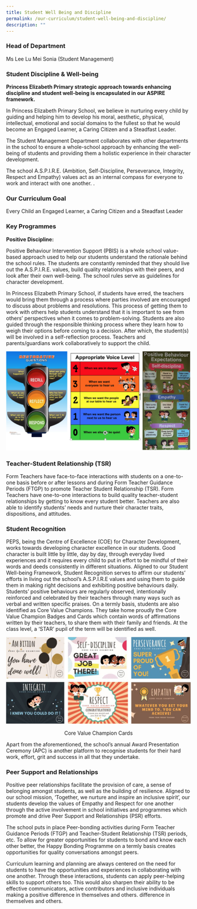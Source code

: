```yaml
---
title: Student Well Being and Discipline
permalink: /our-curriculum/student-well-being-and-discipline/
description: ""
---
```

### Head of Department

Ms Lee Lu Mei Sonia (Student Management)   

 
### Student Discipline & Well-being

**Princess Elizabeth Primary strategic approach towards enhancing discipline and student well-being is encapsulated in our ASPIRE framework.**

In Princess Elizabeth Primary School, we believe in nurturing every child by guiding and helping him to develop his moral, aesthetic, physical, intellectual, emotional and social domains to the fullest so that he would become an Engaged Learner, a Caring Citizen and a Steadfast Leader. 

The Student Management Department collaborates with other departments in the school to ensure a whole-school approach by enhancing the well-being of students and providing them a holistic experience in their character development.

The school A.S.P.I.R.E. (Ambition, Self-Discipline, Perseverance, Integrity, Respect and Empathy) values act as an internal compass for everyone to work and interact with one another.
.

### Our Curriculum Goal

Every Child an Engaged Learner, a Caring Citizen and a Steadfast Leader

### Key Programmes  
  
**Positive Discipline:**

Positive Behaviour Intervention Support (PBIS) is a whole school value-based approach used to help our students understand the rationale behind the school rules. The students are constantly reminded that they should live out the A.S.P.I.R.E. values, build quality relationships with their peers, and look after their own well-being. The school rules serve as guidelines for character development.

In Princess Elizabeth Primary School, if students have erred, the teachers would bring them through a process where parties involved are encouraged to discuss about problems and resolutions. This process of getting them to work with others help students understand that it is important to see from others’ perspectives when it comes to problem-solving. Students are also guided through the responsible thinking process where they learn how to weigh their options before coming to a decision. After which, the student(s) will be involved in a self-reflection process. Teachers and parents/guardians work collaboratively to support the child.

![](/images/poster.png)

### Teacher-Student Relationship (TSR)  

Form Teachers have face-to-face interactions with students on a one-to-one basis before or after lessons and during Form Teacher Guidance Periods (FTGP) to promote Teacher Student Relationship (TSR). Form Teachers have one-to-one interactions to build quality teacher-student relationships by getting to know every student better. Teachers are also able to identify students’ needs and nurture their character traits, dispositions, and attitudes.

### Student Recognition  

PEPS, being the Centre of Excellence (COE) for Character Development, works towards developing character excellence in our students. Good character is built little by little, day by day, through everyday lived experiences and it requires every child to put in effort to be mindful of their words and deeds consistently in different situations.
Aligned to our Student Well-being Framework, Student Recognition serves to affirm our students’ efforts in living out the school’s A.S.P.I.R.E values and using them to guide them in making right decisions and exhibiting positive behaviours daily.
Students’ positive behaviours are regularly observed, intentionally reinforced and celebrated by their teachers through many ways such as verbal and written specific praises. On a termly basis, students are also identified as Core Value Champions. They take home proudly the Core Value Champion Badges and Cards which contain words of affirmations written by their teachers, to share them with their family and friends. At the class level, a ‘STAR’ pupil of the term will be identified as well.

![](/images/core%20value%20champion%20cards.png)

<center>Core Value Champion Cards</center>

Apart from the aforementioned, the school’s annual Award Presentation Ceremony (APC) is another platform to recognise students for their hard work, effort, grit and success in all that they undertake.

### Peer Support and Relationships  
Positive peer relationships facilitate the provision of care, a sense of belonging amongst students, as well as the building of resilience. Aligned to our school mission, ‘Together, we nurture and inspire an inclusive spirit’, our students develop the values of Empathy and Respect for one another through the active involvement in school initiatives and programmes which promote and drive Peer Support and Relationships (PSR) efforts.

The school puts in place Peer-bonding activities during Form Teacher Guidance Periods (FTGP) and Teacher-Student Relationship (TSR) periods, etc. To allow for greater opportunities for students to bond and know each other better, the Happy Bonding Programme on a termly basis creates opportunities for quality conversations amongst peers.

Curriculum learning and planning are always centered on the need for students to have the opportunities and experiences in collaborating with one another. Through these interactions, students can apply peer-helping skills to support others too. This would also sharpen their ability to be effective communicators, active contributors and inclusive individuals making a positive difference in themselves and others.
 difference in themselves and others.